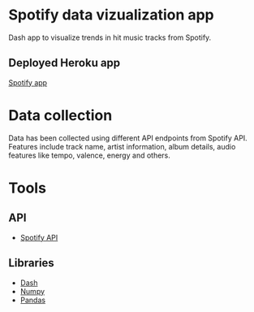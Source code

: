 # Spotify data vizualization app
Dash app to visualize trends in hit music tracks from Spotify.

## Deployed Heroku app
[Spotify app](https://spotify-dash-app.herokuapp.com/)

# Data collection
Data has been collected using different API endpoints from Spotify API. Features include track name, artist information, album details, audio features like tempo, valence, energy and others.

# Tools

## API
- [Spotify API](https://developer.spotify.com/documentation/web-api/)

## Libraries
- [Dash](https://dash.plotly.com/)
- [Numpy](https://numpy.org/)
- [Pandas](https://pandas.pydata.org/)
